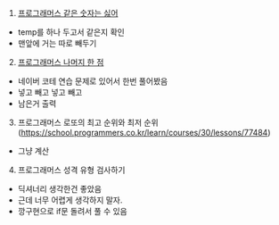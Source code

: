 1. [프로그래머스 같은 숫자는 싫어](https://school.programmers.co.kr/learn/courses/30/lessons/12906)
- temp를 하나 두고서 같은지 확인
- 맨앞에 거는 따로 빼두기 

2. [프로그래머스 나머지 한 점](https://school.programmers.co.kr/learn/courses/18/lessons/1878?language=python3)
- 네이버 코테 연습 문제로 있어서 한번 풀어봤음
- 넣고 빼고 넣고 빼고
- 남은거 출력


3. 프로그래머스 로또의 최고 순위와 최저 순위(https://school.programmers.co.kr/learn/courses/30/lessons/77484)
- 그냥 계산


4. 프로그래머스 성격 유형 검사하기
- 딕셔너리 생각한건 좋았음
- 근데 너무 어렵게 생각하지 말자. 
- 깡구현으로 if문 돌려서 풀 수 있음
